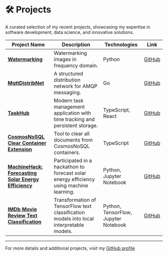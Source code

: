 # 🛠️ Projects
A curated selection of my recent projects, showcasing my expertise in software development, data science, and innovative solutions.

| Project Name | Description | Technologies | Link |
|--------------|-------------|--------------|------|
| [**Watermarking**](https://www.tjarkprokoph.com/?doc=projects%2Fwatermarking) | Watermarking images in frequency domain. | Python | [GitHub](https://gist.github.com/tjarkpr/ac2b3976755a76002d9e6e9c8d0ee868)
| [**MqttDistribNet**]() | A structured distribution network for AMQP messaging. | Go | [GitHub](https://github.com/tjarkpr/mqttdistribnet) |
| [**TaskHub**]() | Modern task management application with time tracking and persistent storage. | TypeScript, React | [GitHub](https://github.com/tjarkpr/TaskHub) |
| [**CosmosNoSQL Clear Container Extension**]() | Tool to clear all documents from CosmosNoSQL containers. | TypeScript | [GitHub](https://github.com/tjarkpr/cosmosnosql-clear-container-extension) |
| [**MachineHack: Forecasting Solar Energy Efficiency**]() | Participated in a hackathon to forecast solar energy efficiency using machine learning. | Python, Jupyter Notebook | [GitHub](https://github.com/tjarkpr/machinehack-forecasting-solar-energy-efficiency) |
| [**IMDb Movie Review Text Classification**]() | Transformation of TensorFlow text classification models into local interpretable models. | Python, TensorFlow, Jupyter Notebook | [GitHub](https://github.com/tjarkpr/ate)

---
For more details and additional projects, visit my [GitHub profile](https://github.com/tjarkpr)